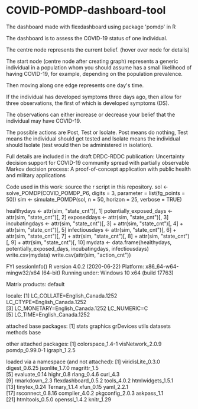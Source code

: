 # COVID-POMDP-dashboard-tool
The dashboard made with flexdashboard using package 'pomdp' in R

The dashboard is to assess the COVID-19 status of one individual.

The centre node represents the current belief. (hover over node for details)

The start node (centre node after creating graph) represents a generic individual in a population whom you should assume has a small likelihood of having COVID-19, for example, depending on the population prevalence.

Then moving along one edge represents one day's time. 

If the individual has developed symptoms three days ago, then allow for three observations, the first of which is developed symptoms (DS).

The observations can either increase or decrease your belief that the individual may have COVID-19.

The possible actions are Post, Test or Isolate. Post means do nothing, Test means the individual should get tested and Isolate means the individual should Isolate (test would then be administered in isolation).

Full details are included in the draft DRDC-RDDC publication: Uncertainty decision support for COVID-19 community spread with partially observable Markov decision process:
A proof-of-concept application with public health and military applications

Code used in this work:
source the r script in this repository.
sol <- solve_POMDP(COVID_POMDP_P6, digits = 3, parameter = list(fg_points = 50))
sim <- simulate_POMDP(sol, n = 50, horizon = 25, verbose = TRUE)

healthydays <- attr(sim, "state_cnt")[, 1]
potentially_exposed_days <- attr(sim, "state_cnt")[, 2]
exposeddays <- attr(sim, "state_cnt")[, 3]
incubatingdays <- attr(sim, "state_cnt")[, 3] + attr(sim, "state_cnt")[, 4] + attr(sim, "state_cnt")[, 5]
infectiousdays <- attr(sim, "state_cnt")[, 6] + attr(sim, "state_cnt")[, 7] + attr(sim, "state_cnt")[, 8] + attr(sim, "state_cnt")[, 9] + attr(sim, "state_cnt")[, 10]
mydata <- data.frame(healthydays, potentially_exposed_days, incubatingdays, infectiousdays)
write.csv(mydata)
write.csv(attr(sim, "action_cnt"))

FYI 
sessionInfo()
R version 4.0.2 (2020-06-22)
Platform: x86_64-w64-mingw32/x64 (64-bit)
Running under: Windows 10 x64 (build 17763)

Matrix products: default

locale:
[1] LC_COLLATE=English_Canada.1252  LC_CTYPE=English_Canada.1252   
[3] LC_MONETARY=English_Canada.1252 LC_NUMERIC=C                   
[5] LC_TIME=English_Canada.1252    

attached base packages:
[1] stats     graphics  grDevices utils     datasets  methods   base     

other attached packages:
[1] colorspace_1.4-1 visNetwork_2.0.9 pomdp_0.99.0-1   igraph_1.2.5    

loaded via a namespace (and not attached):
 [1] viridisLite_0.3.0   digest_0.6.25       jsonlite_1.7.0      magrittr_1.5       
 [5] evaluate_0.14       highr_0.8           rlang_0.4.6         curl_4.3           
 [9] rmarkdown_2.3       flexdashboard_0.5.2 tools_4.0.2         htmlwidgets_1.5.1  
[13] tinytex_0.24        Ternary_1.1.4       xfun_0.15           yaml_2.2.1         
[17] rsconnect_0.8.16    compiler_4.0.2      pkgconfig_2.0.3     askpass_1.1        
[21] htmltools_0.5.0     openssl_1.4.2       knitr_1.29        

